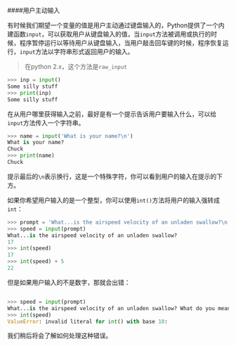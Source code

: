 ####用户主动输入

有时候我们期望一个变量的值是用户主动通过键盘输入的，Python提供了一个内建函数`input`，可以获取用户从键盘输入的值，当`input`方法被调用或执行的时候，程序暂停运行以等待用户从键盘输入，当用户敲击回车键的时候，程序恢复运行，`input`方法以字符串形式返回用户的输入。
> 在python 2.x，这个方法是`raw_input`

```python
>>> inp = input()
Some silly stuff
>>> print(inp)
Some silly stuff
```
在从用户哪里获得输入之前，最好是有一个提示告诉用户要输入什么，可以给`input`方法传入一个字符串。
```python
>>> name = input('What is your name?\n')
What is your name?
Chuck
>>> print(name)
Chuck
```

提示最后的`\n`表示换行，这是一个特殊字符，你可以看到用户的输入在提示的下方。

如果你希望用户输入的是一个整型，你可以使用`int()`方法将用户的输入强转成`int`：
```python
>>> prompt = 'What...is the airspeed velocity of an unladen swallow?\n'
>>> speed = input(prompt)
What...is the airspeed velocity of an unladen swallow?
17
>>> int(speed)
17
>>> int(speed) + 5
22
```
但是如果用户输入的不是数字，那就会出错：
```python

>>> speed = input(prompt)
What...is the airspeed velocity of an unladen swallow? What do you mean, an African or a European swallow?
>>> int(speed)
ValueError: invalid literal for int() with base 10:
```
我们稍后将会了解如何处理这种错误。













